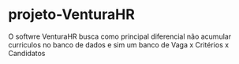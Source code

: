 # projeto-VenturaHR
O softwre VenturaHR busca como principal diferencial não acumular curriculos no banco de dados e sim um banco de Vaga x Critérios x Candidatos
